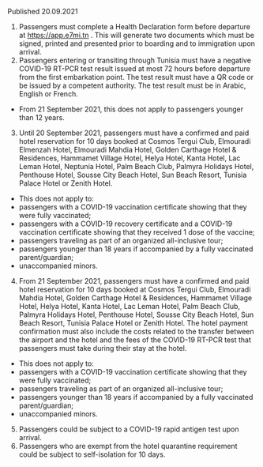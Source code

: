 Published 20.09.2021
1. Passengers must complete a Health Declaration form before departure at <a href="https://app.e7mi.tn">https://app.e7mi.tn</a> . This will generate two documents which must be signed, printed and presented prior to boarding and to immigration upon arrival.
2. Passengers entering or transiting through Tunisia must have a negative COVID-19 RT-PCR test result issued at most 72 hours before departure from the first embarkation point. The test result must have a QR code or be issued by a competent authority. The test result must be in Arabic, English or French.
- From 21 September 2021, this does not apply to passengers younger than 12 years.
3. Until 20 September 2021, passengers must have a confirmed and paid hotel reservation for 10 days booked at Cosmos Tergui Club, Elmouradi Elmenzah Hotel, Elmouradi Mahdia Hotel, Golden Carthage Hotel & Residences, Hammamet Village Hotel, Helya Hotel, Kanta Hotel, Lac Leman Hotel, Neptunia Hotel, Palm Beach Club, Palmyra Holidays Hotel, Penthouse Hotel, Sousse City Beach Hotel, Sun Beach Resort, Tunisia Palace Hotel or Zenith Hotel.
- This does not apply to:
- passengers with a COVID-19 vaccination certificate showing that they were fully vaccinated;
- passengers with a COVID-19 recovery certificate and a COVID-19 vaccination certificate showing that they received 1 dose of the vaccine;
- passengers traveling as part of an organized all-inclusive tour;
- passengers younger than 18 years if accompanied by a fully vaccinated parent/guardian;
- unaccompanied minors.
4. From 21 September 2021, passengers must have a confirmed and paid hotel reservation for 10 days booked at Cosmos Tergui Club, Elmouradi Mahdia Hotel, Golden Carthage Hotel & Residences, Hammamet Village Hotel, Helya Hotel, Kanta Hotel, Lac Leman Hotel, Palm Beach Club, Palmyra Holidays Hotel, Penthouse Hotel, Sousse City Beach Hotel, Sun Beach Resort, Tunisia Palace Hotel or Zenith Hotel. The hotel payment confirmation must also include the costs related to the transfer between the airport and the hotel and the fees of the COVID-19 RT-PCR test that passengers must take during their stay at the hotel.
- This does not apply to:
- passengers with a COVID-19 vaccination certificate showing that they were fully vaccinated;
- passengers traveling as part of an organized all-inclusive tour;
- passengers younger than 18 years if accompanied by a fully vaccinated parent/guardian;
- unaccompanied minors.
5. Passengers could be subject to a COVID-19 rapid antigen test upon arrival.
6. Passengers who are exempt from the hotel quarantine requirement could be subject to self-isolation for 10 days.